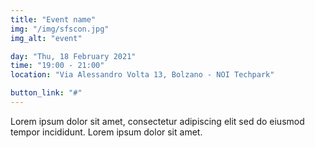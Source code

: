 ```yaml
---
title: "Event name"
img: "/img/sfscon.jpg"
img_alt: "event"

day: "Thu, 18 February 2021"
time: "19:00 - 21:00"
location: "Via Alessandro Volta 13, Bolzano - NOI Techpark"

button_link: "#"
---
```


Lorem ipsum dolor sit amet, consectetur adipiscing elit sed do eiusmod tempor incididunt.
Lorem ipsum dolor sit amet.